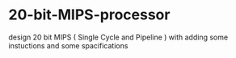 # 20-bit-MIPS-processor
design 20 bit MIPS ( Single Cycle and Pipeline ) with adding some instuctions and some spacifications
